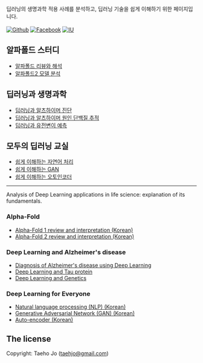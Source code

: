 딥러닝의 생명과학 적용 사례를 분석하고, 딥러닝 기술을 쉽게 이해하기 위한 페이지입니다.
<br/><br/> 
[![Github](https://img.shields.io/badge/github-taehojo-yellowgreen)](https://github.com/taehojo)
[![Facebook](https://img.shields.io/badge/facebook-taehojo-blue)](https://facebook.com/taehojo)
[![IU](https://img.shields.io/badge/IU-medicine-red)](https://medicine.iu.edu/faculty/41882/jo-taeho)
## 알파폴드 스터디
-  [알파폴드 리뷰와 해석](https://taehojo.github.io/alphafold/alphafold1.html) 
-  [알파폴드2 모델 분석](https://taehojo.github.io/alphafold/alphafold2.html) 

## 딥러닝과 생명과학
- [딥러닝과 알츠하이머 진단](https://taehojo.github.io/deeplearning-for-science/dl-ad-dx.html) 
- [딥러닝과 알츠하이머 원인 단백질 추적](https://taehojo.github.io/deeplearning-for-science/dl-tau.html) 
- [딥러닝과 유전변이 예측](https://taehojo.github.io/deeplearning-for-science/dl-genetic.html) 

## 모두의 딥러닝 교실
- [쉽게 이해하는 자연어 처리](https://taehojo.github.io/deeplearning-for-everyone/nlp.html) 
- [쉽게 이해하는 GAN](https://taehojo.github.io/deeplearning-for-everyone/gan.html) 
- [쉽게 이해하는 오토인코더](https://taehojo.github.io/deeplearning-for-everyone/auto-encoder.html) 

****
Analysis of Deep Learning applications in life science:  explanation of its fundamentals.

### Alpha-Fold
-  [Alpha-Fold 1 review and interpretation (Korean)](https://taehojo.github.io/alphafold/alphafold1.html) 
-  [Alpha-Fold 2 review and interpretation (Korean)](https://taehojo.github.io/alphafold/alphafold2.html) 

### Deep Learning and Alzheimer's disease
- [Diagnosis of Alzheimer's disease using Deep Learning](https://taehojo.github.io/deeplearning-for-science/dl-ad-dx.html) 
- [Deep Learning and Tau protein](https://taehojo.github.io/deeplearning-for-science/dl-tau.html) 
- [Deep Learning and Genetics](https://taehojo.github.io/deeplearning-for-science/dl-genetic.html) 

### Deep Learning for Everyone
- [Natural language processing (NLP) (Korean)](https://taehojo.github.io/deeplearning-for-everyone/nlp.html) 
- [Generative Adversarial Network (GAN) (Korean)](https://taehojo.github.io/deeplearning-for-everyone/gan.html) 
- [Auto-encoder (Korean)](https://taehojo.github.io/deeplearning-for-everyone/auto-encoder.html) 

## The license
Copyright: Taeho Jo (taehjo@gmail.com)
